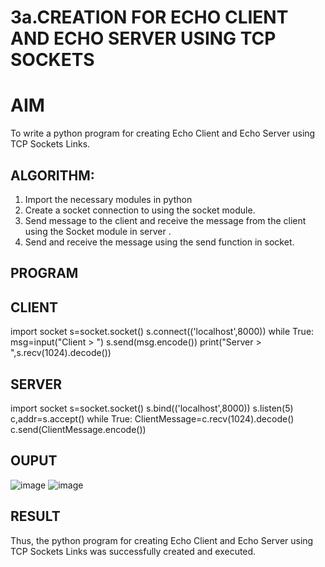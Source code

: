 # 3a.CREATION FOR ECHO CLIENT AND ECHO SERVER USING TCP SOCKETS
# AIM
To write a python program for creating Echo Client and Echo Server using TCP
Sockets Links.
## ALGORITHM:
1. Import the necessary modules in python
2. Create a socket connection to using the socket module.
3. Send message to the client and receive the message from the client using the Socket module in
 server .
4. Send and receive the message using the send function in socket.
## PROGRAM
## CLIENT 
import socket
s=socket.socket()
s.connect(('localhost',8000))
while True:
  msg=input("Client > ")
  s.send(msg.encode())
  print("Server > ",s.recv(1024).decode())

## SERVER
import socket
s=socket.socket()
s.bind(('localhost',8000))
s.listen(5)
c,addr=s.accept()
while True:
  ClientMessage=c.recv(1024).decode()
  c.send(ClientMessage.encode())

## OUPUT
![image](https://github.com/user-attachments/assets/b79669d8-fde0-44d8-ba94-85cba71d43d8)
![image](https://github.com/user-attachments/assets/8114d1b8-5bc5-4bdf-b55d-161f74b13814)


## RESULT
Thus, the python program for creating Echo Client and Echo Server using TCP Sockets Links 
was successfully created and executed.
